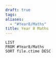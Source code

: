 ```yaml
---
draft: true
tags: 
aliases:
  - "#Year8/Maths"
title: Year 8 Maths
---
```

```dataview
LIST
FROM #Year8/Maths 
SORT file.ctime DESC
```
